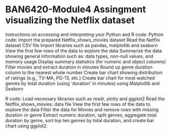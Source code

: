 # BAN6420-Module4 Assingment visualizing the Netflix dataset
Instructions on accessing and interpreting your Python and R code:
Python code:
Import the prepared Netflix_shows_movies dataset
Read the Netflix dataset CSV file
Import libraries such as pandas, matplotlib and seaborn
View the first few rows of the data to explore the data
Summarize the data showing general information such as: data types, non-null values, and memory usage
Display summary statistics (for numeric and object columns)
Filter movies and extract duration in minutes
Round up genre duration column to the nearest whole number
Create bar chart showing distribution of ratings (e.g., TV-MA, PG-13, etc.)
Create bar chart for most watched genres by total duration (using 'duration' in minutes) using Matplotlib and Seaborn

R code:
Load necessary libraries such as readr, plotly and ggplot2
Read the Netflix_shows_movies. data file
View the first few rows of the data to explore the data
Filter the data for Movies and remove rows with missing duration or genre
Extract numeric duration, split genres, aggregate total duration by genre, sort top ten genres by total duration, and create bar chart using ggplot2.
